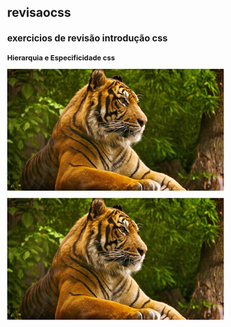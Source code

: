 <!--comentário1-->
# revisaocss

## exercicios de revisão introdução css

### Hierarquia e Especificidade css
<!--comentário1-->
![imagem CSS](./imagem%20css/TIGRE.jpg)
<!--comentário1-->
<img src="./imagem%20css/TIGRE.jpg" alt="imagem CSS">
